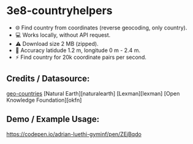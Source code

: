 # 3e8-countryhelpers

- 🌐 Find country from coordinates (reverse geocoding, only country).
- 💻 Works locally, without API request.
- ⚠ Download size 2 MB (zipped).
- 🔎 Accuracy latidude 1.2 m, longitude 0 m - 2.4 m.
- ⚡ Find country for 20k coordinate pairs per second.

## Credits / Datasource:
[geo-countries](https://github.com/datasets/geo-countries)
[Natural Earth][naturalearth]
[Lexman][lexman]
[Open Knowledge Foundation][okfn]

## Demo / Example Usage:
https://codepen.io/adrian-luethi-gyminf/pen/ZEjBqdo